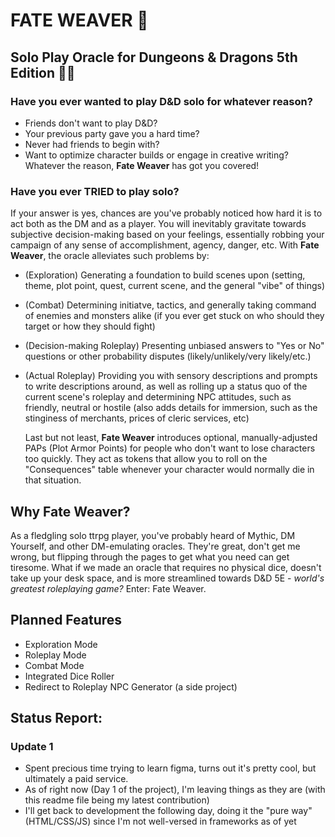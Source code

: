 # FATE WEAVER 🎲
## Solo Play Oracle for Dungeons & Dragons 5th Edition 🧙‍♂️
### Have you ever wanted to play D&D solo for whatever reason?
- Friends don't want to play D&D?
- Your previous party gave you a hard time?
- Never had friends to begin with?
- Want to optimize character builds or engage in creative writing?
Whatever the reason, **Fate Weaver** has got you covered!
### Have you ever TRIED to play solo?
  If your answer is yes, chances are you've probably noticed how hard it is to act both as the DM and as a player.
You will inevitably gravitate towards subjective decision-making based on your feelings, essentially robbing your campaign of any sense of accomplishment, agency, danger, etc.
With **Fate Weaver**, the oracle alleviates such problems by:
- (Exploration) Generating a foundation to build scenes upon (setting, theme, plot point, quest, current scene, and the general "vibe" of things)
- (Combat) Determining initiatve, tactics, and generally taking command of enemies and monsters alike (if you ever get stuck on who should they target or how they should fight)
- (Decision-making Roleplay) Presenting unbiased answers to "Yes or No" questions or other probability disputes (likely/unlikely/very likely/etc.)
- (Actual Roleplay) Providing you with sensory descriptions and prompts to write descriptions around, as well as rolling up a status quo of the current scene's roleplay and determining NPC attitudes, such as friendly, neutral or hostile (also adds details for immersion, such as the stinginess of merchants, prices of cleric services, etc)
  
  Last but not least, **Fate Weaver** introduces optional, manually-adjusted PAPs (Plot Armor Points) for people who don't want to lose characters too quickly. They act as tokens that allow you to roll on the "Consequences" table whenever your character would normally die in that situation.
## Why Fate Weaver?
  As a fledgling solo ttrpg player, you've probably heard of Mythic, DM Yourself, and other DM-emulating oracles. They're great, don't get me wrong, but flipping through the pages to get what you need can get tiresome. What if we made an oracle that requires no physical dice, doesn't take up your desk space, and is more streamlined towards D&D 5E - *world's greatest roleplaying game?* Enter: Fate Weaver.

## Planned Features
- Exploration Mode
- Roleplay Mode
- Combat Mode
- Integrated Dice Roller
- Redirect to Roleplay NPC Generator (a side project)

## Status Report:
### Update 1
- Spent precious time trying to learn figma, turns out it's pretty cool, but ultimately a paid service.
- As of right now (Day 1 of the project), I'm leaving things as they are (with this readme file being my latest contribution)
- I'll get back to development the following day, doing it the "pure way" (HTML/CSS/JS) since I'm not well-versed in frameworks as of yet
